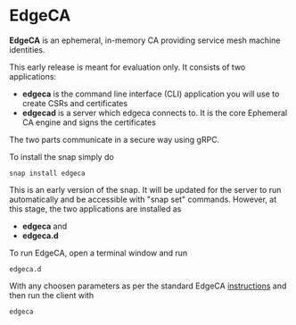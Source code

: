 # EdgeCA
**EdgeCA** is an ephemeral, in-memory CA providing service mesh machine identities.

This early release is meant for evaluation only. It consists of two applications:
- **edgeca** is the command line interface (CLI) application you will use to create CSRs and certificates
- **edgecad** is a server which edgeca connects to. It is the core Ephemeral CA engine and signs the certificates

The two parts communicate in a secure way using gRPC.

To install the snap simply do

```
snap install edgeca
```

This is an early version of the snap. It will be updated for the server to run automatically and be accessible with "snap set" commands. However, at this stage, the two applications are installed as
- **edgeca** and
- **edgeca.d** 

To run EdgeCA, open a terminal window and run 

```
edgeca.d
```

With any choosen parameters as per the standard EdgeCA [instructions](../docs) and then run the client with

```
edgeca
```


